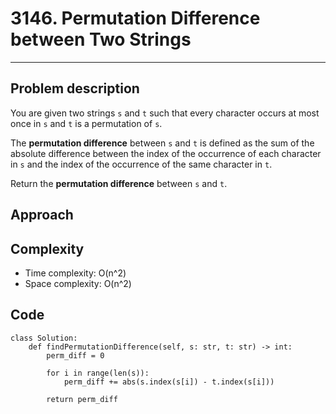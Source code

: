 # 3146. Permutation Difference between Two Strings
---

## Problem description
You are given two strings `s` and `t` such that every character occurs at most once in `s` and `t` is a permutation of `s`.

The **permutation difference** between `s` and `t` is defined as the sum of the absolute difference between the index of the occurrence of each character in `s` and the index of the occurrence of the same character in `t`.

Return the **permutation difference** between `s` and `t`.

## Approach


## Complexity
- Time complexity: O(n^2)
- Space complexity: O(n^2)

## Code
```python3 []
class Solution:
    def findPermutationDifference(self, s: str, t: str) -> int:
        perm_diff = 0

        for i in range(len(s)):
            perm_diff += abs(s.index(s[i]) - t.index(s[i]))
            
        return perm_diff
```